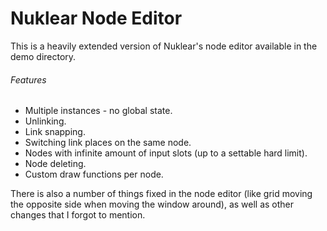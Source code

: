 # Nuklear Node Editor

This is a heavily extended version of Nuklear's node editor available in the demo directory.

###### Features
- Multiple instances - no global state.
- Unlinking.
- Link snapping.
- Switching link places on the same node.
- Nodes with infinite amount of input slots (up to a settable hard limit).
- Node deleting.
- Custom draw functions per node.

There is also a number of things fixed in the node editor (like grid moving the opposite side when moving the window around), as well as other changes that I forgot to mention.

